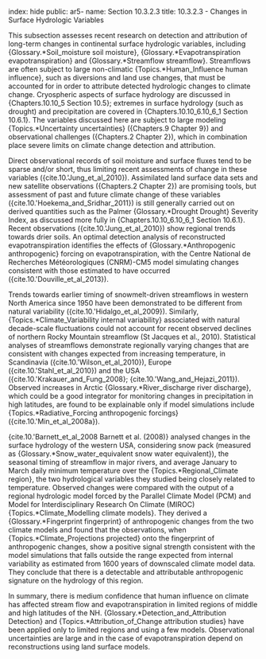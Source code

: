 index: hide
public: ar5-
name: Section 10.3.2.3
title: 10.3.2.3 - Changes in Surface Hydrologic Variables

This subsection assesses recent research on detection and attribution of long-term changes in continental surface hydrologic variables, including {Glossary.*Soil_moisture soil moisture}, {Glossary.*Evapotranspiration evapotranspiration} and {Glossary.*Streamflow streamflow}. Streamflows are often subject to large non-climatic {Topics.*Human_Influence human influence}, such as diversions and land use changes, that must be accounted for in order to attribute detected hydrologic changes to climate change. Cryospheric aspects of surface hydrology are discussed in {Chapters.10.10_5 Section 10.5}; extremes in surface hydrology (such as drought) and precipitation are covered in {Chapters.10.10_6.10_6_1 Section 10.6.1}. The variables discussed here are subject to large modeling {Topics.*Uncertainty uncertainties} ({Chapters.9 Chapter 9}) and observational challenges ({Chapters.2 Chapter 2}), which in combination place severe limits on climate change detection and attribution.

Direct observational records of soil moisture and surface fluxes tend to be sparse and/or short, thus limiting recent assessments of change in these variables ({cite.10.'Jung_et_al_2010}). Assimilated land surface data sets and new satellite observations ({Chapters.2 Chapter 2}) are promising tools, but assessment of past and future climate change of these variables ({cite.10.'Hoekema_and_Sridhar_2011}) is still generally carried out on derived quantities such as the Palmer {Glossary.*Drought Drought} Severity Index, as discussed more fully in {Chapters.10.10_6.10_6_1 Section 10.6.1}. Recent observations ({cite.10.'Jung_et_al_2010}) show regional trends towards drier soils. An optimal detection analysis of reconstructed evapotranspiration identifies the effects of {Glossary.*Anthropogenic anthropogenic} forcing on evapotranspiration, with the Centre National de Recherches Météorologiques (CNRM)-CM5 model simulating changes consistent with those estimated to have occurred ({cite.10.'Douville_et_al_2013}).

Trends towards earlier timing of snowmelt-driven streamflows in western North America since 1950 have been demonstrated to be different from natural variability ({cite.10.'Hidalgo_et_al_2009}). Similarly, {Topics.*Climate_Variability internal variability} associated with natural decade-scale fluctuations could not account for recent observed declines of northern Rocky Mountain streamflow (St Jacques et al., 2010). Statistical analyses of streamflows demonstrate regionally varying changes that are consistent with changes expected from increasing temperature, in Scandinavia ({cite.10.'Wilson_et_al_2010}), Europe ({cite.10.'Stahl_et_al_2010}) and the USA ({cite.10.'Krakauer_and_Fung_2008}; {cite.10.'Wang_and_Hejazi_2011}). Observed increases in Arctic {Glossary.*River_discharge river discharge}, which could be a good integrator for monitoring changes in precipitation in high latitudes, are found to be explainable only if model simulations include {Topics.*Radiative_Forcing anthropogenic forcings} ({cite.10.'Min_et_al_2008a}).

{cite.10.'Barnett_et_al_2008 Barnett et al. (2008)} analysed changes in the surface hydrology of the western USA, considering snow pack (measured as {Glossary.*Snow_water_equivalent snow water equivalent}), the seasonal timing of streamflow in major rivers, and average January to March daily minimum temperature over the {Topics.*Regional_Climate region}, the two hydrological variables they studied being closely related to temperature. Observed changes were compared with the output of a regional hydrologic model forced by the Parallel Climate Model (PCM) and Model for Interdisciplinary Research On Climate (MIROC) {Topics.*Climate_Modelling climate models}. They derived a {Glossary.*Fingerprint fingerprint} of anthropogenic changes from the two climate models and found that the observations, when {Topics.*Climate_Projections projected} onto the fingerprint of anthropogenic changes, show a positive signal strength consistent with the model simulations that falls outside the range expected from internal variability as estimated from 1600 years of downscaled climate model data. They conclude that there is a detectable and attributable anthropogenic signature on the hydrology of this region.

In summary, there is medium confidence that human influence on climate has affected stream flow and evapotranspiration in limited regions of middle and high latitudes of the NH. {Glossary.*Detection_and_Attribution Detection} and {Topics.*Attribution_of_Change attribution studies} have been applied only to limited regions and using a few models. Observational uncertainties are large and in the case of evapotranspiration depend on reconstructions using land surface models.

